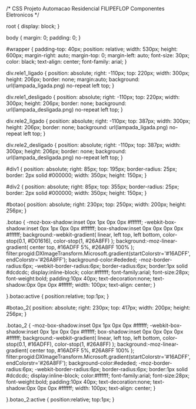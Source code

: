/* 
    CSS Projeto Automacao Residencial
    FILIPEFLOP Componentes Eletronicos
*/

root { 
    display: block;
}

body {
    margin: 0;
    padding: 0;
}

#wrapper {
    padding-top: 40px;
    position: relative;
    width: 530px;
    height: 600px;
	margin-right: auto;
	margin-top: 0;
	margin-left: auto;
        font-size: 30px;
        color: black;
        text-align: center;
        font-family: arial;
}

div.rele1_ligado {
    position: absolute;
    right: -110px;
    top: 220px;
    width: 300px;
    height: 206px;
    border: none;
		margin:auto;
    background: url(lampada_ligada.png) no-repeat left top;
}

div.rele1_desligado {
    position: absolute;
    right: -110px;
    top: 220px;
    width: 300px;
    height: 206px;
    border: none;
	background: url(lampada_desligada.png) no-repeat left top;
}

div.rele2_ligado {
    position: absolute;
    right: -110px;
    top: 387px;
    width: 300px;
    height: 206px;
    border: none;
    background: url(lampada_ligada.png) no-repeat left top;
}

div.rele2_desligado {
    position: absolute;
    right: -110px;
    top: 387px;
    width: 300px;
    height: 206px;
    border: none;
	background: url(lampada_desligada.png) no-repeat left top;
}

#div1 {
	position: absolute;
	right: 85px;
	top: 195px;
    border-radius: 25px;
    border: 2px solid #000000;
    width: 350px;
    height: 150px; 
}

#div2 {
	position: absolute;
	right: 85px;
	top: 355px;
    border-radius: 25px;
    border: 2px solid #000000;
    width: 350px;
    height: 150px; 
}

#botao{
    position: absolute;
    right: 230px;
    top: 250px;
	 width: 200px;
    height: 256px;
}

.botao {
	-moz-box-shadow:inset 0px 1px 0px 0px #ffffff;
	-webkit-box-shadow:inset 0px 1px 0px 0px #ffffff;
	box-shadow:inset 0px 0px 0px 0px #ffffff;
	background:-webkit-gradient( linear, left top, left bottom, color-stop(0.1, #D01616), color-stop(1, #26A8FF) );
	background:-moz-linear-gradient( center top, #16ADFF 5%, #26A8FF 100% );
	filter:progid:DXImageTransform.Microsoft.gradient(startColorstr='#16ADFF', endColorstr='#26A8FF');
	background-color:#ededed;
	-moz-border-radius:6px;
	-webkit-border-radius:6px;
	border-radius:6px;
	border:1px solid #dcdcdc;
	display:inline-block;
	color:#ffffff;
	font-family:arial;
	font-size:28px;
	font-weight:bold;
	padding:10px 40px;
	text-decoration:none;
	text-shadow:0px 0px 0px #ffffff;
        width: 100px;
        text-align: center;
}

}.botao:active {
	position:relative;
	top:1px;
}

#botao_2{
    position: absolute;
    right: 230px;
    top: 417px;
	 width: 200px;
    height: 256px;
}

.botao_2 {
	-moz-box-shadow:inset 0px 1px 0px 0px #ffffff;
	-webkit-box-shadow:inset 0px 1px 0px 0px #ffffff;
	box-shadow:inset 0px 0px 0px 0px #ffffff;
	background:-webkit-gradient( linear, left top, left bottom, color-stop(0.1, #16ADFF), color-stop(1, #26A8FF) );
	background:-moz-linear-gradient( center top, #16ADFF 5%, #26A8FF 100% );
	filter:progid:DXImageTransform.Microsoft.gradient(startColorstr='#16ADFF', endColorstr='#26A8FF');
	background-color:#ededed;
	-moz-border-radius:6px;
	-webkit-border-radius:6px;
	border-radius:6px;
	border:1px solid #dcdcdc;
	display:inline-block;
	color:#ffffff;
	font-family:arial;
	font-size:28px;
	font-weight:bold;
	padding:10px 40px;
	text-decoration:none;
	text-shadow:0px 0px 0px #ffffff;
        width: 100px;
        text-align: center;
}

}.botao_2:active {
	position:relative;
	top:1px;
}

